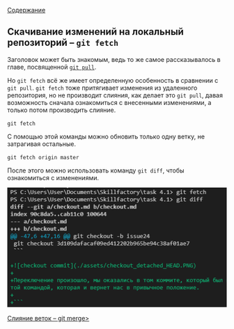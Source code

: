 [Содержание](./readme.md)

## Скачивание изменений на локальный репозиторий – `git fetch`

Заголовок может быть знакомым, ведь то же самое рассказывалось в главе, посвященной [`git pull`](./pull.md).

Но `git fetch` всё же имеет определенную особенность в сравнении с `git pull`. `git fetch` тоже притягивает изменения из удаленного репозитория, но не производит слияния, как делает это `git pull`, давая возможность сначала ознакомиться с внесенными изменениями, а только потом производить слияние.

```
git fetch 
```

С помощью этой команды можно обновить только одну ветку, не затрагивая остальные.

```
git fetch origin master
```

После этого можно использовать команду `git diff`, чтобы ознакомиться с изменениями.

![fetch diff](./assets/fetch_diff.PNG)

[Слияние веток – git merge>](./merge.md)
